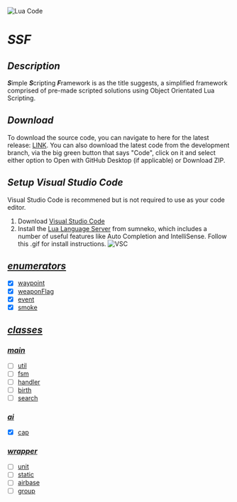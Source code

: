 ![Lua Code](https://github.com/Wizxrd/SSF/actions/workflows/luaCI.yml/badge.svg)
# ***SSF***

## ***Description***
***S***imple  ***S***cripting ***F***ramework is as the title suggests, a simplified framework comprised of pre-made scripted solutions using Object Orientated Lua Scripting.

## ***Download***
To download the source code, you can navigate to here for the latest release: [LINK](). You can also download the latest code from the development branch, via the big green button that says "Code", click on it and select either option to Open with GitHub Desktop (if applicable) or Download ZIP.

## ***Setup Visual Studio Code***
Visual Studio Code is recommened but is not required to use as your code editor.
1) Download [Visual Studio Code](https://code.visualstudio.com/download)
2) Install the [Lua Language Server](https://github.com/sumneko/lua-language-server) from sumneko, which includes a number of useful features like Auto Completion and IntelliSense. Follow this .gif for install instructions.
![VSC](https://github.com/sumneko/vscode-lua/raw/master/images//Install%20In%20VSCode.gif)

## [***enumerators***](./enumerators)
- [X] [waypoint](./enumerators/1.waypoint)
- [X] [weaponFlag](./enumerators/2.weaponFlag)
- [X] [event](./enumerators/3.event)
- [X] [smoke](./enumerators/4.smoke)

## [***classes***](./classes)

### [***main***](./classes/1.main)
- [ ] [util](./classes/1.main/1.util)
- [ ] [fsm](./classes/1.main/2.fsm)
- [ ] [handler](./classes/1.main/3.handler)
- [ ] [birth](./classes/1.main/4.birth)
- [ ] [search](./classes/1.main/5.search)

### [***ai***](./classes/2.ai)
- [X] [cap](./classes/2.ai/1.cap)

### [***wrapper***](./classes/3.wrapper)
- [ ] [unit](./classes/3.wrapper/1.unit)
- [ ] [static](./classes/3.wrapper/2.static)
- [ ] [airbase](./classes/3.wrapper/3.airbase)
- [ ] [group](./classes/3.wrapper/4.group)
